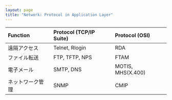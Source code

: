 ```yaml
---
layout: page
title: "Network: Protocol in Application Layer"
---
```


| Function | Protocol (TCP/IP Suite) | Protocol (OSI)    |
|:---------|:------------------------|:------------------|
| 遠隔アクセス   | Telnet, Rlogin          | RDA               |
| ファイル転送   | FTP, TFTP, NPS          | FTAM              |
| 電子メール    | SMTP, DNS               | MOTIS, MHS(X.400) |
| ネットワーク管理 | SNMP                    | CMIP              |

